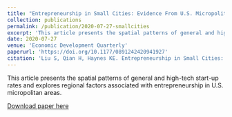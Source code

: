 ```yaml
---
title: "Entrepreneurship in Small Cities: Evidence From U.S. Micropolitan Areas"
collection: publications
permalink: /publication/2020-07-27-smallcities
excerpt: 'This article presents the spatial patterns of general and high-tech start-up rates and explores regional factors associated with entrepreneurship in U.S. micropolitan areas.'
date: 2020-07-27
venue: 'Economic Development Quarterly'
paperurl: 'https://doi.org/10.1177/0891242420941927'
citation: 'Liu S, Qian H, Haynes KE. Entrepreneurship in Small Cities: Evidence From U.S. Micropolitan Areas. Economic Development Quarterly. July 2020. doi:10.1177/0891242420941927.'
---
```

This article presents the spatial patterns of general and high-tech start-up rates and explores regional factors associated with entrepreneurship in U.S. micropolitan areas.

[Download paper here](https://doi.org/10.1177/0891242420941927)
